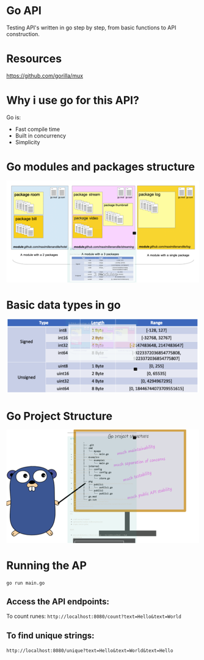 # Go API
Testing API's written in go step by step, from basic functions to API construction.

# Resources
https://github.com/gorilla/mux

# Why i use go for this API?
Go is:
- Fast compile time
- Built in concurrency
- Simplicity

# Go modules and packages structure

![alt text](https://github.com/r3vskd/go_api/blob/main/images/Screenshot_2.png)

# Basic data types in go

![alt text](https://github.com/r3vskd/go_api/blob/main/images/Screenshot_3.png)

# Go Project Structure

![alt text](https://github.com/r3vskd/go_api/blob/main/images/Screenshot_4.png)

# Running the AP
``` go run main.go ```

## Access the API endpoints:
To count runes:
``` http://localhost:8080/count?text=Hello&text=World ```
 
## To find unique strings:
``` http://localhost:8080/unique?text=Hello&text=World&text=Hello ```


